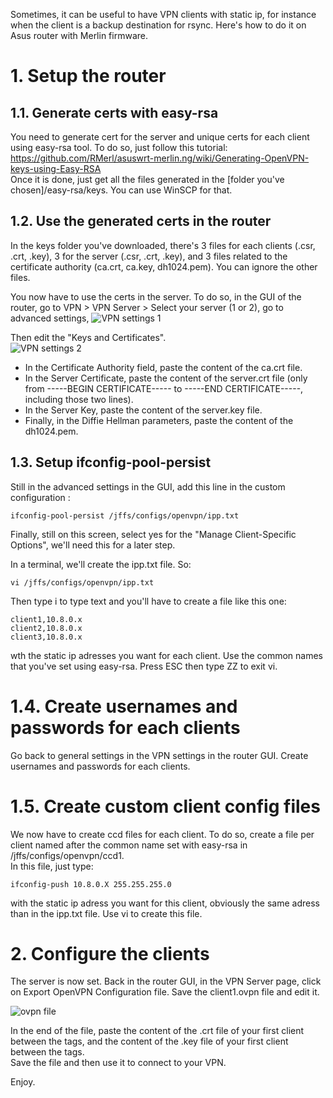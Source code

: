 Sometimes, it can be useful to have VPN clients with static ip, for instance when the client is a backup destination for rsync. Here's how to do it on Asus router with Merlin firmware.
  
# 1. Setup the router
## 1.1. Generate certs with easy-rsa
You need to generate cert for the server and unique certs for each client using easy-rsa tool. To do so, just follow this tutorial:  
https://github.com/RMerl/asuswrt-merlin.ng/wiki/Generating-OpenVPN-keys-using-Easy-RSA  
Once it is done, just get all the files generated in the [folder you've chosen]/easy-rsa/keys. You can use WinSCP for that.

## 1.2. Use the generated certs in the router
In the keys folder you've downloaded, there's 3 files for each clients (.csr, .crt, .key), 3 for the server (.csr, .crt, .key), and 3 files related to the certificate authority (ca.crt, ca.key, dh1024.pem). You can ignore the other files.
  
You now have to use the certs in the server. To do so, in the GUI of the router, go to VPN > VPN Server > Select your server (1 or 2), go to advanced settings, 
![VPN settings 1](https://i.imgur.com/K2lebXl.png)  
  
Then edit the "Keys and Certificates".  
![VPN settings 2](https://i.imgur.com/Svy1cqG.png)  
- In the Certificate Authority field, paste the content of the ca.crt file.  
- In the Server Certificate, paste the content of the server.crt file (only from -----BEGIN CERTIFICATE----- to -----END CERTIFICATE-----, including those two lines).  
- In the Server Key, paste the content of the server.key file.  
- Finally, in the Diffie Hellman parameters, paste the content of the dh1024.pem.  
  
## 1.3. Setup ifconfig-pool-persist
Still in the advanced settings in the GUI, add this line in the custom configuration :
```shell
ifconfig-pool-persist /jffs/configs/openvpn/ipp.txt
```  
Finally, still on this screen, select yes for the "Manage Client-Specific Options", we'll need this for a later step.  
  
In a terminal, we'll create the ipp.txt file. So:
```shell
vi /jffs/configs/openvpn/ipp.txt
```
Then type i to type text and you'll have to create a file like this one:
```shell
client1,10.8.0.x
client2,10.8.0.x
client3,10.8.0.x
```
wth the static ip adresses you want for each client. Use the common names that you've set using easy-rsa. Press ESC then type ZZ to exit vi.

# 1.4. Create usernames and passwords for each clients
Go back to general settings in the VPN settings in the router GUI. Create usernames and passwords for each clients.

# 1.5. Create custom client config files
We now have to create ccd files for each client. To do so, create a file per client named after the common name set with easy-rsa in /jffs/configs/openvpn/ccd1.  
In this file, just type:
```shell
ifconfig-push 10.8.0.X 255.255.255.0
```
with the static ip adress you want for this client, obviously the same adress than in the ipp.txt file. Use vi to create this file.  
  
# 2. Configure the clients
The server is now set. Back in the router GUI, in the VPN Server page, click on Export OpenVPN Configuration file. Save the client1.ovpn file and edit it. 
  
![ovpn file](https://i.imgur.com/hl4HeN7.png)
  
In the end of the file, paste the content of the .crt file of your first client between the <cert></cert> tags, and the content of the .key file of your first client between the <key></key> tags.  
Save the file and then use it to connect to your VPN.  
  
Enjoy. 